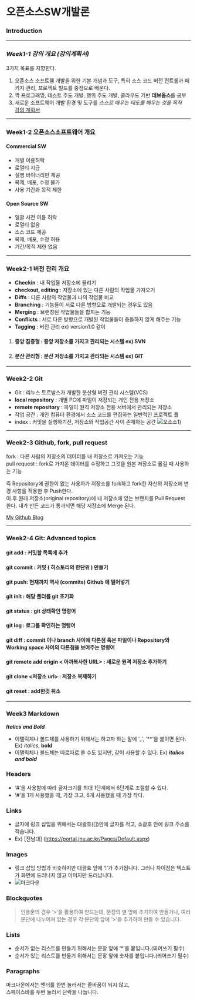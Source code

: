 # **오픈소스SW개발론**

### Introduction

-------------
### _Week1-1 강의 개요 (강의계획서)_
3가지 목표를 지향한다.
1. 오픈소스 소프트웽 개발을 위한 기본 개념과 도구, 특히 소스 코드 버전 컨트롤과 패키지 관리, 프로젝트 빌드를 중점으로 배운다.
2. 짝 프로그래밍, 테스트 주도 개발, 행위 주도 개발, 클라우드 기반 **데브옵스**를 공부
3. 새로운 소프트웨어 개발 환경 및 도구를 _스스로 배우는 태도를 배우는 것을 목적_  
[강의 계획서](https://rptbi.jnu.ac.kr/ReportApp/stdhak/reportView.aspx)

-------------
### Week1-2 오픈소스소프트웨어 개요

#### Commercial SW
- 개별 이용허락
- 로열티 지급
- 실행 바이너리만 제공
- 복제, 배포, 수정 불가
- 사용 기간과 목적 제한

#### Open Source SW
- 일괄 사전 이용 허락
- 로열티 없음
- 소스 코드 제공
- 복제, 배포, 수정 허용
- 기간/목적 제한 없음
-------------
### Week2-1 버전 관리 개요
- **Checkin** : 내 작업물 저장소에 올리기
- **checkout, editing** : 저장소에 있는 다른 사람의 작업물 가져오기
- **Diffs** : 다른 사람의 작업물과 나의 작업물 비교
- **Branching** : 기능들이 서로 다른 방향으로 개발되는 경우도 있음 
- **Merging** : 브랜칭된 작업물들을 합치는 기능
- **Conflicts** : 서로 다른 방향으로 개발된 작업물들이 충돌하지 않게 해주는 기능
- **Tagging** : 버전 관리 ex) version1.0 같이
1. #### 중앙 집중형 : 중앙 저장소를 가지고 관리되는 시스템 ex) SVN
2. #### 분산 관리형 : 분산 저장소를 가지고 관리되는 시스템 ex) GIT
-------------
### Week2-2 Git
- Git : 리누스 토르발스가 개발한 분산형 버전 관리 시스템(VCS) 
- **local repository** : 개별 PC에 파일이 저장되는 개인 전용 저장소
- **remote repository** : 파일이 원격 저장소 전용 서버에서 관리되는 저장소
- 작업 공간 : 개인 컴퓨터 환경에서 소스 코드를 편집하는 일반적인 프로젝트 폴
- index : 커밋을 실행하기전, 저장소와 작업공간 사이 존재하는 공간
![오소소1](https://velog.velcdn.com/images/kse3447/post/ada6cffe-2ef7-4e9e-8abf-99c18f608be7/image.png))


-------------
### Week2-3 Github, fork, pull request
fork : 다른 사람의 저장소의 데이터를 내 저장소로 가져오는 기능  
pull request : fork로 가져온 데이터를 수정하고 그것을 원본 저장소로 옮길 때 사용하는 기능

>
즉 Repository에 권한이 없는 사용자가 저장소를 fork하고 fork한 자신의 저장소에 변경 사항을 적용한 후 Push한다.  
이 후 원래 저장소(original repository)에 내 저장소에 있는 브랜치를 Pull Request 한다. 내가 만든 코드가 통과되면 해당 저장소에 Merge 된다.

[My Github Blog](https://github.com/seougmun-01/oss_git_example)

-------------
### Week2-4 Git: Advanced topics

#### git add : 커밋할 목록에 추가  
#### git commit : 커밋 ( 히스토리의 한단위 ) 만들기  
#### git push: 현재까지 역사 (commits) Github 에 밀어넣기  
#### git init : 해당 폴더를 git 초기화  
#### git status : git 상태확인 명령어  
#### git log : 로그를 확인하는 명령어  
#### git diff : commit 이나 branch 사이에 다른점 혹은 파일이나 Repository와 Working space 사이의 다른점을 보여주는 명령어  
#### git remote add origin < 아까복사한 URL> : 새로운 원격 저장소 추가하기  
#### git clone <저장소 url> : 저장소 복제하기  
#### git reset : add한것 취소  
-------------
### Week3     Markdown
**_Italics and Bold_**
- 이탤릭체나 볼드체를 사용하기 위해서는 하고자 하는 말에 ‘_’, ‘**’을 붙이면 된다. Ex) _italics_, **bold**  
- 이탤릭체나 볼드체는 따로따로 쓸 수도 있지만, 같이 사용할 수 있다. Ex) **_italics and bold_**  
 ### Headers
- ‘#’을 사용함에 따라 글자크기를 최대 1단계에서 6단계로 조절할 수 있다.  
- ‘#’을 1개 사용했을 때, 가장 크고, 6개 사용했을 때 가장 작다.  
### Links
- 글자에 링크 삽입을 위해서는 대괄호([])안에 글자를 적고, 소괄호 안에 링크 주소를 적습니다.  
- Ex) [전남대] (https://portal.jnu.ac.kr/Pages/Default.aspx)  
### Images
- 링크 삽입 방법과 비슷하지만 대괄호 앞에 ‘!’가 추가됩니다. 그러나 차이점은 텍스트가 화면에 드러나지 않고 이미지만 드러납니다.
- ![마크다운](https://encrypted-tbn0.gstatic.com/images?q=tbn:ANd9GcT904XZ8kpOic417aETQDdVWE2u5LpQ6XJhNQ&s)
### Blockquotes
>인용문의 경우 ‘>’을 활용하여 만드는데, 문장의 맨 앞에 추가하여 만들거나, 여러 문단에 나누어져 있는 경우 각 문단의 앞에 ‘>’을 추가하여 만들 수 있습니다.  
### Lists
* 순서가 없는 리스트를 만들기 위해서는 문장 앞에 ‘*’를 붙입니다.(띄어쓰기 필수) 
* 순서가 있는 리스트를 만들기 위해서는 문장 앞에 숫자를 붙입니다.(띄어쓰기 필수)  
### Paragraphs
마크다운에서는 엔터를 한번 눌러서는 줄바꿈이 되지 않고,  
스페이스바를 두번 눌러서 단락을 나눕니다.

